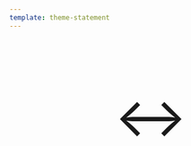 ```yaml
---
template: theme-statement
---
```


<style>
  p {
    text-align: center;
    width: 100%;
    font-size: 6rem;
  }
</style>

↔️